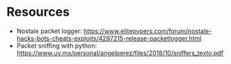 # Resources
- Nostale packet logger: https://www.elitepvpers.com/forum/nostale-hacks-bots-cheats-exploits/4297215-release-packetlogger.html
- Packet sniffing with python: https://www.uv.mx/personal/angelperez/files/2018/10/sniffers_texto.pdf
